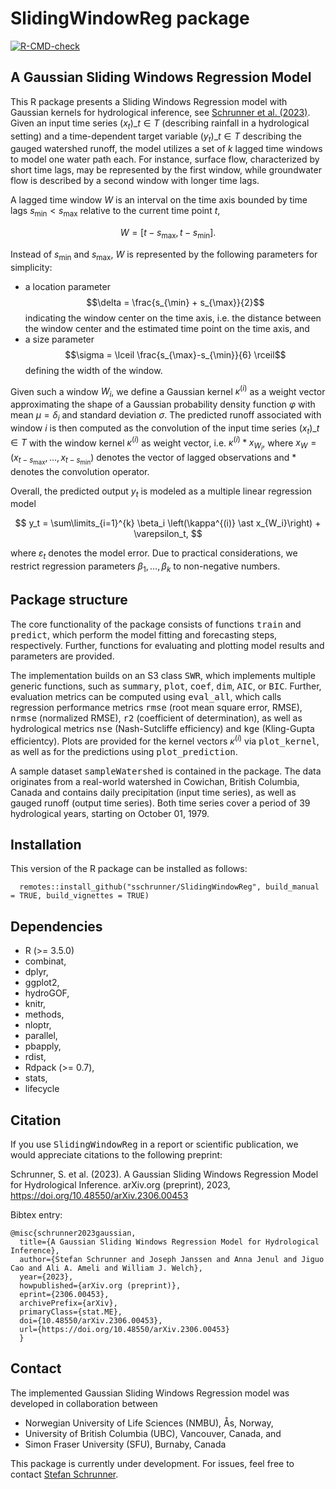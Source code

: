 # SlidingWindowReg package
<!-- badges: start -->
[![R-CMD-check](https://github.com/sschrunner/SlidingWindowReg/actions/workflows/R-CMD-check.yaml/badge.svg)](https://github.com/sschrunner/SlidingWindowReg/actions/workflows/R-CMD-check.yaml)
  <!-- badges: end -->

## A Gaussian Sliding Windows Regression Model

This R package presents a Sliding Windows Regression model with Gaussian kernels for hydrological inference, see [Schrunner et al. (2023)](https://arxiv.org/abs/2306.00453). Given an input time series $(x_t)\_{t \in T}$ (describing rainfall in a hydrological setting) and a time-dependent target variable $(y_t)\_{t \in T}$ describing the gauged watershed runoff, the model utilizes a set of $k$ lagged time windows to model one water path each. For instance, surface flow, characterized by short time lags, may be represented by the first window, while groundwater flow is described by a second window with longer time lags.

A lagged time window $W$ is an interval on the time axis bounded by time lags $s_{\min} < s_{\max}$ relative to the current time point $t$, 

$$W = [t-s_{\max},t-s_{\min}].$$ 

Instead of $s_{\min}$ and $s_{\max}$, $W$ is represented by the following parameters for simplicity:

* a location parameter $$\delta = \frac{s_{\min} + s_{\max}}{2}$$ indicating the window center on the time axis, i.e. the distance between the window center and the estimated time point on the time axis, and
* a size parameter $$\sigma = \lceil \frac{s_{\max}-s_{\min}}{6} \rceil$$ defining the width of the window.

Given such a window $W_i$, we define a Gaussian kernel $\kappa^{(i)}$ as a weight vector approximating the shape of a Gaussian probability density function $\varphi$ with mean $\mu=\delta_i$ and standard deviation $\sigma$. The predicted runoff associated with window $i$ is then computed as the convolution of the input time series $\left(x_t\right)\_{t\in T}$ with the window kernel $\kappa^{(i)}$ as weight vector, i.e. $\kappa^{(i)} \ast x_{W_i}$, where  $x_W = (x_{t-s_{\max}},\dots,x_{t-s_{\min}})$ denotes the vector of lagged observations and $\ast$ denotes the convolution operator.

Overall, the predicted output $y_t$ is modeled as a multiple linear regression model 

$$ y_t = \sum\limits_{i=1}^{k} \beta_i \left(\kappa^{(i)} \ast x_{W_i}\right) + \varepsilon_t, $$ 

where $\varepsilon_t$ denotes the model error. Due to practical considerations, we restrict regression parameters $\beta_1,\dots,\beta_k$ to non-negative numbers.

## Package structure

The core functionality of the package consists of functions <tt>train</tt> and <tt>predict</tt>, which perform the model fitting and forecasting steps, respectively. Further, functions for evaluating and plotting model results and parameters are provided.

The implementation builds on an S3 class <tt>SWR</tt>, which implements multiple generic functions, such as <tt>summary</tt>, <tt>plot</tt>, <tt>coef</tt>, <tt>dim</tt>, <tt>AIC</tt>, or <tt>BIC</tt>. Further, evaluation metrics can be computed using <tt>eval\_all</tt>, which calls regression performance metrics <tt>rmse</tt> (root mean square error, RMSE), <tt>nrmse</tt> (normalized RMSE), <tt>r2</tt> (coefficient of determination), as well as hydrological metrics <tt>nse</tt> (Nash-Sutcliffe efficiency) and <tt>kge</tt> (Kling-Gupta efficientcy). Plots are provided for the kernel vectors $\kappa^{(i)}$ via <tt>plot_kernel</tt>, as well as for the predictions using <tt>plot_prediction</tt>.

A sample dataset <tt>sampleWatershed</tt> is contained in the package. The data originates from a real-world watershed in Cowichan, British Columbia, Canada and contains daily precipitation (input time series), as well as gauged runoff (output time series). Both time series cover a period of 39 hydrological years, starting on October 01, 1979.

## Installation

This version of the R package can be installed as follows:

      remotes::install_github("sschrunner/SlidingWindowReg", build_manual = TRUE, build_vignettes = TRUE)

## Dependencies

- R (>= 3.5.0)
- combinat,
- dplyr,
- ggplot2,
- hydroGOF,
- knitr,
- methods,
- nloptr,
- parallel,
- pbapply,
- rdist,
- Rdpack (>= 0.7),
- stats,
- lifecycle

## Citation

If you use <tt>SlidingWindowReg</tt> in a report or scientific publication, we would appreciate citations to the following preprint:

Schrunner, S. et al. (2023). A Gaussian Sliding Windows Regression Model for Hydrological Inference. arXiv.org (preprint), 2023, https://doi.org/10.48550/arXiv.2306.00453

Bibtex entry:

	@misc{schrunner2023gaussian,
      title={A Gaussian Sliding Windows Regression Model for Hydrological Inference}, 
      author={Stefan Schrunner and Joseph Janssen and Anna Jenul and Jiguo Cao and Ali A. Ameli and William J. Welch},
      year={2023},
      howpublished={arXiv.org (preprint)},
      eprint={2306.00453},
      archivePrefix={arXiv},
      primaryClass={stat.ME},
      doi={10.48550/arXiv.2306.00453},
      url={https://doi.org/10.48550/arXiv.2306.00453}
      }

## Contact

The implemented Gaussian Sliding Windows Regression model was developed in collaboration between 

- Norwegian University of Life Sciences (NMBU), Ås, Norway, 
- University of British Columbia (UBC), Vancouver, Canada, and
- Simon Fraser University (SFU), Burnaby, Canada

This package is currently under development. For issues, feel free to contact [Stefan Schrunner](mailto:stefan.schrunner@nmbu.no).
